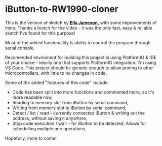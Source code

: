 # iButton-to-RW1990-cloner
This is the version of sketch by [**Ella Jameson,**](https://www.youtube.com/watch?v=gkU5b4hSm94) with some improvements of mine. Thanks a bunch for the video - it was the only fast, easy & reliable sketch I've found for this purpose!


Most of the added funcionallity is ability to control the program through serial console.

Recomended enviroment for building this project is using PlatformIO & IDE of your choice - ideally one that supports PlatformIO integration. I'm using VS Code.
This project should be generic enough to allow proting to other microcontrollers, with little to no changes in code.


Some of the added "features of this code" include: 
* Code has been split into more functions and commented more, so it's more readable now, 
* Reading to memory slot from iButton by serial command,
* Writing from memory slot to iButton by serial command,
* Detect / list / read - currently connected iButton & writing out the address, without saving it anywhere,
* Stop code execution / wait - for iButton to be detected. Allows for schedulling ~~multiple~~ one operation~~s~~.


Hopefully, more to come!
